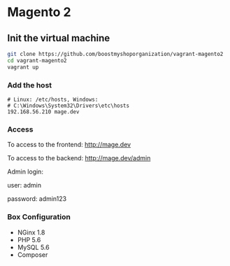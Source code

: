 # Magento 2

## Init the virtual machine

```bash
git clone https://github.com/boostmyshoporganization/vagrant-magento2
cd vagrant-magento2
vagrant up
```


### Add the host 
```
# Linux: /etc/hosts, Windows: 
# C:\Windows\System32\Drivers\etc\hosts
192.168.56.210 mage.dev
```

### Access
To access to the frontend: http://mage.dev

To access to the backend:  http://mage.dev/admin

Admin login:

user: admin

password: admin123

### Box Configuration

- NGinx 1.8
- PHP 5.6
- MySQL 5.6
- Composer
